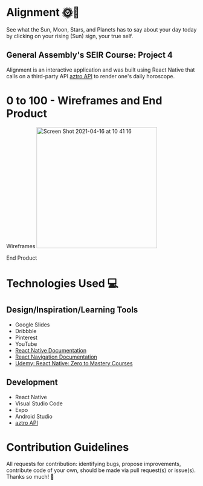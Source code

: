 # Alignment 🌞🌛
See what the Sun, Moon, Stars, and Planets has to say about your day today by clicking on your rising (Sun) sign, your true self.

## General Assembly's SEIR Course: Project 4
Alignment is an interactive application and was built using React Native that calls on a third-party API [aztro API](https://aztro.readthedocs.io/en/latest/) to render one's daily horoscope.

# 0 to 100 - Wireframes and End Product
Wireframes
<img width="319" alt="Screen Shot 2021-04-16 at 10 41 16" src="https://media.git.generalassemb.ly/user/33381/files/56042400-9ea0-11eb-81d6-b8ee8f8659a0">

End Product

# Technologies Used 💻
## Design/Inspiration/Learning Tools
- Google Slides
- Dribbble
- Pinterest
- YouTube
- [React Native Documentation](https://reactnative.dev/) 
- [React Navigation Documentation](https://reactnavigation.org/)
- [Udemy: React Native: Zero to Mastery Courses](https://www.udemy.com/course/complete-react-native-mobile-development-zero-to-mastery-with-hooks)

## Development
- React Native
- Visual Studio Code
- Expo
- Android Studio
- [aztro API](https://aztro.readthedocs.io/en/latest/)

#

# Contribution Guidelines
All requests for contribution: identifying bugs, propose improvements, contribute code of your own, should be made via pull request(s) or issue(s). Thanks so much! 💛
